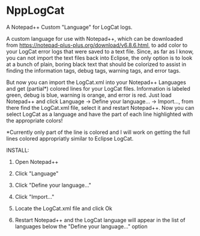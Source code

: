 NppLogCat
=========

A Notepad++ Custom "Language" for LogCat logs.

A custom language for use with Notepad++, which can be downloaded from https://notepad-plus-plus.org/download/v6.8.6.html, to add color to your LogCat error logs that were saved to a text file. Since, as far as I know, you can not import the text files back into Eclipse, the only option is to look at a bunch of plain, boring black text that should be colorized to assist in finding the information tags, debug tags, warning tags, and error tags.

But now you can import the LogCat.xml into your Notepad++ Languages and get (partial*) colored lines for your LogCat files. Information is labeled green, debug is blue, warning is orange, and error is red. Just load Notepad++ and click Language -> Define your language… -> Import…, from there find the LogCat.xml file, select it and restart Notepad++. Now you can select LogCat as a language and have the part of each line highlighted with the appropriate colors!

*Currently only part of the line is colored and I will work on getting the full lines colored appropriatly similar to Eclipse LogCat.

INSTALL:

1. Open Notepad++
 
2. Click "Language"
 
3. Click "Define your language…"
 
4. Click "Import…"
 
5. Locate the LogCat.xml file and click Ok

6. Restart Notepad++ and the LogCat language will appear in the list of languages below the "Define your language…" option

